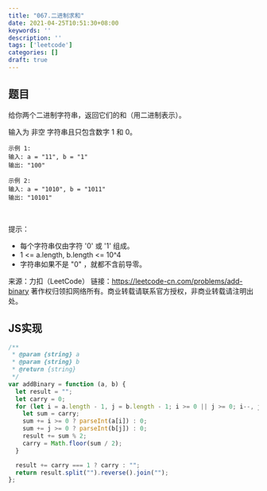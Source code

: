 ```yaml
---
title: "067.二进制求和"
date: 2021-04-25T10:51:30+08:00
keywords: ''
description: ''
tags: ['leetcode']
categories: []
draft: true
---
```


## 题目

给你两个二进制字符串，返回它们的和（用二进制表示）。

输入为 非空 字符串且只包含数字 1 和 0。
 
```
示例 1:
输入: a = "11", b = "1"
输出: "100"

示例 2:
输入: a = "1010", b = "1011"
输出: "10101"
```
 

提示：

- 每个字符串仅由字符 '0' 或 '1' 组成。
- 1 <= a.length, b.length <= 10^4
- 字符串如果不是 "0" ，就都不含前导零。

来源：力扣（LeetCode）
链接：https://leetcode-cn.com/problems/add-binary
著作权归领扣网络所有。商业转载请联系官方授权，非商业转载请注明出处。


## JS实现

```javascript
/**
 * @param {string} a
 * @param {string} b
 * @return {string}
 */
var addBinary = function (a, b) {
  let result = "";
  let carry = 0;
  for (let i = a.length - 1, j = b.length - 1; i >= 0 || j >= 0; i--, j--) {
    let sum = carry;
    sum += i >= 0 ? parseInt(a[i]) : 0;
    sum += j >= 0 ? parseInt(b[j]) : 0;
    result += sum % 2;
    carry = Math.floor(sum / 2);
  }

  result += carry === 1 ? carry : "";
  return result.split("").reverse().join("");
};
```
